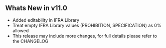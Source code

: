 Whats New in v11.0
--------------------------
- Added editability in IFRA Library
- Treat empty IFRA Library values (PROHIBITION, SPECIFICATION) as 0% allowed
- This release may include more changes, for full details please refer to the CHANGELOG
